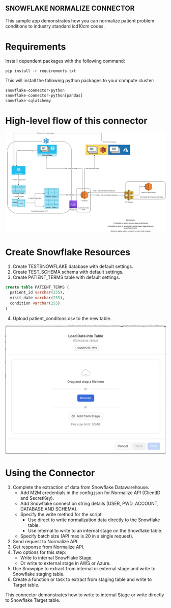 ## SNOWFLAKE NORMALIZE CONNECTOR

This sample app demonstrates how you can normalize patient problem conditions to industry standard icd10cm codes. 

# Requirements
Install dependent packages with the following command:

```
pip install -r requirements.txt
```

This will install the following python packages to your compute cluster:

    snowflake-connector-python
    snowflake-connector-python[pandas]
    snowflake-sqlalchemy


# High-level flow of this connector
![High Level Flow](resources/imo-snowflake-connector.drawio.png)

# Create Snowflake Resources
  1. Create TESTSNOWFLAKE database with default settings.
  2. Create TEST_SCHEMA schema with default settings.
  3. Create PATIENT_TERMS table with default settings.
  ```SQL 
  create table PATIENT_TERMS (
    patient_id varchar(255),
    visit_date varchar(255),
    condition varchar(255)
  )
  ```
  4. Upload patient_conditons.csv to the new table.

  ![Add Data](resources/add_data.png)

# Using the Connector
  1. Complete the extraction of data from Snowflake Datawarehouse.
      - Add M2M credentials in the config.json for Normalize API (ClientID and SecretKey).
      - Add Snowflake connection string details (USER, PWD, ACCOUNT, DATABASE AND SCHEMA).
      - Specify the write method for the script.
          * Use direct to write normalization data directly to the Snowflake table.
          * Use internal to write to an internal stage on the Snowflake table.
      - Specify batch size (API max is 20 in a single request).
  2. Send request to Normalize API.
  3. Get response from Normalize API.
  4. Two options for this step:
      - Write to internal SnowFlake Stage.
      - Or write to external stage in AWS or Azure.
  5. Use Snowpipe to extract from internal or external stage and write to Snowflake staging table.
  6. Create a function or task to extract from staging table and write to Target table.

This connector demonstrates how to write to internal Stage or write directly to Snowflake Target table.


